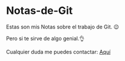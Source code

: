 # Notas-de-Git
Estas son mis Notas sobre el trabajo de Git. :wink:

Pero si te sirve de algo genial.:ok_hand:

Cualquier duda me puedes contactar:
[Aquí](https://moneytoday.es/contacto/)

